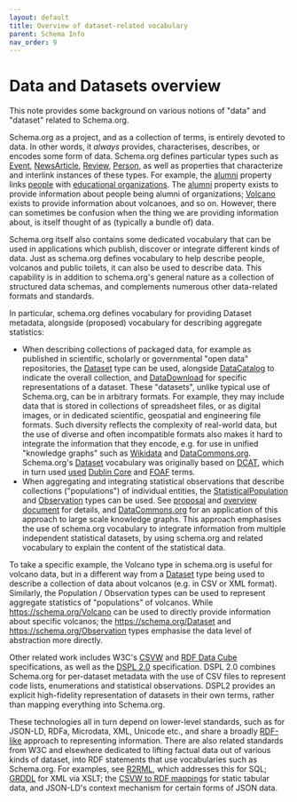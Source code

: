 ```yaml
---
layout: default
title: Overview of dataset-related vocabulary
parent: Schema Info
nav_order: 9
---
```


# Data and Datasets overview

This note provides some background on various notions of "data" and "dataset" related to Schema.org.

Schema.org as a project, and as a collection of terms, is entirely devoted to data. In other words, it _always_ provides, characterises, describes, or encodes some form of data. Schema.org defines particular types such as [Event](https://schema.org/Event), [NewsArticle](https://schema.org/NewsArticle), [Review](https://schema.org/Review), [Person](https://schema.org/Person), as well as properties that characterize and interlink instances of these types. For example, the [alumni](https://schema.org/alumni) property links [people](https://schema.org/Person) with [educational organizations](https://schema.org/EducationalOrganization). The [alumni](https://schema.org/alumni) property exists to provide information about people being alumni of organizations; [Volcano](https://schema.org/Volcano) exists to provide information about volcanoes, and so on. However, there can sometimes be confusion when the thing we are providing information about, is itself thought of as (typically a bundle of) data.

Schema.org itself also contains some dedicated vocabulary that can be used in applications which publish, discover or integrate different kinds of data. Just as schema.org defines vocabulary to help describe people, volcanos and public toilets, it can also be used to describe data. This capability is in addition to schema.org's general nature as a collection of structured data schemas, and complements numerous other data-related formats and standards.

In particular, schema.org defines vocabulary for providing Dataset metadata, alongside (proposed) vocabulary for describing aggregate statistics:

*   When describing collections of packaged data, for example as published in scientific, scholarly or governmental "open data" repositories, the [Dataset](https://schema.org/Dataset) type can be used, alongside [DataCatalog](https://schema.org/DataCatalog) to indicate the overall collection, and [DataDownload](https://schema.org/DataDownload) for specific representations of a dataset. These "datasets", unlike typical use of Schema.org, can be in arbitrary formats. For example, they may include data that is stored in collections of spreadsheet files, or as digital images, or in dedicated scientific, geospatial and engineering file formats. Such diversity reflects the complexity of real-world data, but the use of diverse and often incompatible formats also makes it hard to integrate the information that they encode, e.g. for use in unified "knowledge graphs" such as [Wikidata](https://wikidata.org) and [DataCommons.org](https://DataCommons.org). Schema.org's [Dataset](https://schema.org/Dataset) vocabulary was originally based on [DCAT](https://en.wikipedia.org/wiki/Data_Catalog_Vocabulary), which in turn used [used](https://www.w3.org/TR/vocab-dcat/#basic-example) [Dublin Core](http://dublincore.org/) and [FOAF](http://xmlns.com/foaf/spec/) terms.
*   When aggregating and integrating statistical observations that describe collections ("populations") of individual entities, the [StatisticalPopulation](https://schema.org/StatisticalPopulation) and [Observation](https://schema.org/Observation) types can be used. See [proposal](https://github.com/schemaorg/schemaorg/issues/2291 ) and [overview document](https://docs.google.com/document/d/139jXakeQk4ChwCkGjqq5wJfCPMDnwIV94oCH-JzJrhM/edit) for details, and [DataCommons.org](http://datacommons.org) for an application of this approach to large scale knowledge graphs. This approach emphasises the use of schema.org vocabulary to integrate information from multiple independent statistical datasets, by using schema.org and related vocabulary to explain the content of the statistical data.

To take a specific example, the Volcano type in schema.org is useful for volcano data, but in a different way from a [Dataset](https://schema.org/Dataset) type being used to describe a collection of data about volcanos (e.g. in CSV or XML format). Similarly, the Population / Observation types can be used to represent aggregate statistics of "populations" of volcanos. While https://schema.org/Volcano can be used to directly provide information about specific volcanos; the https://schema.org/Dataset and https://schema.org/Observation types emphasise the data level of abstraction more directly.

Other related work includes W3C's [CSVW](https://www.w3.org/TR/tabular-data-primer/) and [RDF Data Cube](https://www.w3.org/TR/vocab-data-cube/) specifications, as well as the [DSPL 2.0](https://google.github.io/dspl/dspl2-spec.html) specification. DSPL 2.0 combines Schema.org for per-dataset metadata with the use of CSV files to represent code lists, enumerations and statistical observations. DSPL2 provides an explicit high-fidelity representation of datasets in their own terms, rather than mapping everything into Schema.org.

These technologies all in turn depend on lower-level standards, such as for JSON-LD, RDFa, Microdata, XML, Unicode etc., and share a broadly [RDF-like](https://en.wikipedia.org/wiki/Resource_Description_Framework) approach to representing information. There are also related standards from W3C and elsewhere dedicated to lifting factual data out of various kinds of dataset, into RDF statements that use vocabularies such as Schema.org. For examples, see [R2RML](https://www.w3.org/TR/r2rml/), which addresses this for SQL; [GRDDL](https://en.wikipedia.org/wiki/GRDDL) for XML via XSLT; the [CSVW to RDF mappings](https://www.w3.org/TR/csv2rdf/) for static tabular data, and JSON-LD's context mechanism for certain forms of JSON data.
